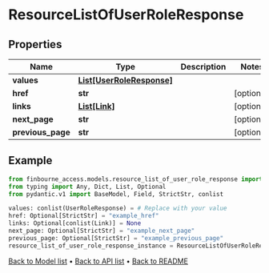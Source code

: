# ResourceListOfUserRoleResponse

## Properties
Name | Type | Description | Notes
------------ | ------------- | ------------- | -------------
**values** | [**List[UserRoleResponse]**](UserRoleResponse.md) |  | 
**href** | **str** |  | [optional] 
**links** | [**List[Link]**](Link.md) |  | [optional] 
**next_page** | **str** |  | [optional] 
**previous_page** | **str** |  | [optional] 
## Example

```python
from finbourne_access.models.resource_list_of_user_role_response import ResourceListOfUserRoleResponse
from typing import Any, Dict, List, Optional
from pydantic.v1 import BaseModel, Field, StrictStr, conlist

values: conlist(UserRoleResponse) = # Replace with your value
href: Optional[StrictStr] = "example_href"
links: Optional[conlist(Link)] = None
next_page: Optional[StrictStr] = "example_next_page"
previous_page: Optional[StrictStr] = "example_previous_page"
resource_list_of_user_role_response_instance = ResourceListOfUserRoleResponse(values=values, href=href, links=links, next_page=next_page, previous_page=previous_page)

```

[Back to Model list](../README.md#documentation-for-models) &#8226; [Back to API list](../README.md#documentation-for-api-endpoints) &#8226; [Back to README](../README.md)

